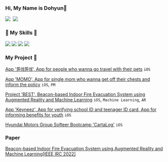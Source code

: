 <h3 align="left">Hi, My Name is Dohyun👋</h3>

<p align="left">
<a href="mailto:a01054140593@gmail.com"><img src="https://img.shields.io/badge/Gmail-d14836?style=flat-square&logo=Gmail&logoColor=white&link=a01054140593@gmail.com"/></a>&nbsp
<a href="https://www.linkedin.com/in/dohyun-chung-4989a5228/"><img src="https://img.shields.io/badge/LinkedIn-0077B5?style=flat-square&logo=linkedin&logoColor=white&link=https://www.linkedin.com/in/dohyun-chung-4989a5228/"/></a>&nbsp
</p>


<h3 align="left">🔨 My Skills 🔨</h3>

<p align="left">
<img src="https://img.shields.io/badge/Python-3670A0?style=flat-square&logo=Python&logoColor=white"/></a>
<img src="https://img.shields.io/badge/Pytorch-EE4C2C?style=flat-square&logo=Pytorch&logoColor=white"/></a>
<img src="https://img.shields.io/badge/Swift-F05138?style=flat-square&logo=Swift&logoColor=white"/></a>
<img src="https://img.shields.io/badge/C/C++-000000?style=flat-square&logo=C&logoColor=white"/></a>

</p>

<h3 align="left">My Project 🐤 </h3>

[App '쫄래쫄래', App for people who wanna go travel with their pets](https://github.com/PET-P/zollezolle_ios) `iOS`


[App 'MOMO', App for single mom who wanna get off their chests and inform the policy](https://github.com/Moms-Touch/MOMO) `iOS`, `PM`


[Project 'BEST', Beacon-based Indoor Fire Evacuation System using Augmented Reality and Machine Learning](https://github.com/BeaconAR/BEST) `iOS`, `Machine Learning`, `AR`

[App 'Keyneez', App for verifying school ID and teenager ID card, App for informing benefits for youth](https://github.com/Keyneez/Keyneez-iOS) `iOS`


[Hyundai Motors Group Softeer Bootcamp 'CartaLog'](https://github.com/softeerbootcamp-2nd/H2-O) `iOS`


<h3 align="left">Paper</h3>


[Beacon-based Indoor Fire Evacuation System using Augmented Reality and Machine Learning[IEEE IRC 2022]](https://ieeexplore.ieee.org/document/10022324)

</div>
